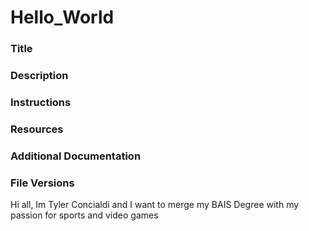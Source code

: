 # Hello_World

### **Title**
### **Description**
### **Instructions**
### **Resources**
### **Additional Documentation**
### **File Versions**



Hi all, Im Tyler Concialdi and I want to merge my BAIS Degree with my passion for sports and video games
